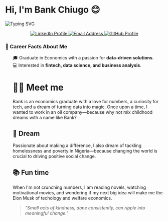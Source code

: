 <!-- Linting is being ignored for the inline HTML and other non-Markdown elements to preserve the typing effect animation. -->
# Hi, I'm Bank Chiugo 😊

![Typing SVG](https://readme-typing-svg.herokuapp.com?font=Times+New+Roman&size=36&pause=1000&color=0000FF&center=true&width=700&height=80&lines=Economist+%7C+Tech+Enthusiast;Aspiring+Data+Scientist;Driven+by+Impact+%26+Integrity)

  <!-- Social media and contact buttons -->
  <p align="center">
    <a href="https://www.linkedin.com/in/bankchiugo" target="_blank">
      <img src="https://img.shields.io/badge/LinkedIn-0077B5?style=for-the-badge&logo=linkedin&logoColor=white" alt="LinkedIn Profile" />
    </a>
    <a href="mailto:bankchiugo@gmail.com">
      <img src="https://img.shields.io/badge/Email-D14836?style=for-the-badge&logo=gmail&logoColor=white" alt="Email Address" />
    </a>
    <a href="https://github.com" target="_bankchiugo">
      <img src="https://img.shields.io/badge/GitHub-181717?style=for-the-badge&logo=github&logoColor=white" alt="GitHub Profile" />
    </a>
  </p>

  <!-- Career facts section -->
  <h3>🌟 Career Facts About Me</h3>
  <ul style="list-style-type: none;">
    <li>🎓 Graduate in Economics with a passion for <strong>data-driven solutions</strong>.</li>
    <li>💻 Interested in <strong>fintech, data science, and business analysis</strong>.</li>


# 👩‍💻 Meet me
Bank is an economics graduate with a love for numbers, a curiosity for tech, and a dream of turning data into magic. Once upon a time, I wanted to work in an oil company—because why not mix childhood dreams with a name like Bank?

## 🏡 Dream
Passionate about making a difference, I also dream of tackling homelessness and poverty in Nigeria—because changing the world is crucial to driving positive social change.

## 📚 Fun time
When I'm not crunching numbers, I am reading novels, watching motivational movies, and wondering if my next big idea will make me the Elon Musk of techology and welfare economics.


<!-- Closing motivational quote -->
  <blockquote style="font-style: italic; color: #555;">
    "Small acts of kindness, done consistently, can ripple into meaningful change."
  </blockquote>
</div>
